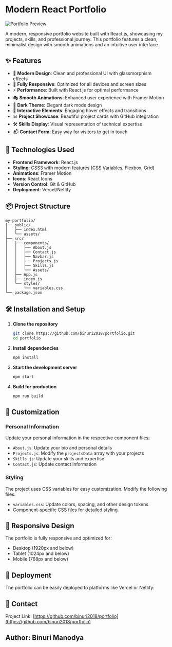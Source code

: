 # Modern React Portfolio

![Portfolio Preview](./my-portfolio/src/components/Assets/portfolio.png)

A modern, responsive portfolio website built with React.js, showcasing my projects, skills, and professional journey. This portfolio features a clean, minimalist design with smooth animations and an intuitive user interface.

## ✨ Features

- 🎨 **Modern Design**: Clean and professional UI with glassmorphism effects
- 📱 **Fully Responsive**: Optimized for all devices and screen sizes
- ⚡ **Performance**: Built with React.js for optimal performance
- 🎭 **Smooth Animations**: Enhanced user experience with Framer Motion
- 🌙 **Dark Theme**: Elegant dark mode design
- 🎯 **Interactive Elements**: Engaging hover effects and transitions
- 📊 **Project Showcase**: Beautiful project cards with GitHub integration
- 🛠️ **Skills Display**: Visual representation of technical expertise
- 📬 **Contact Form**: Easy way for visitors to get in touch

## 🚀 Technologies Used

- **Frontend Framework**: React.js
- **Styling**: CSS3 with modern features (CSS Variables, Flexbox, Grid)
- **Animations**: Framer Motion
- **Icons**: React Icons
- **Version Control**: Git & GitHub
- **Deployment**: Vercel/Netlify

## 📦 Project Structure

```
my-portfolio/
├── public/
│   ├── index.html
│   └── assets/
├── src/
│   ├── components/
│   │   ├── About.js
│   │   ├── Contact.js
│   │   ├── Navbar.js
│   │   ├── Projects.js
│   │   ├── Skills.js
│   │   └── Assets/
│   ├── App.js
│   ├── index.js
│   └── styles/
│       └── variables.css
└── package.json
```

## 🛠️ Installation and Setup

1. **Clone the repository**
   ```bash
   git clone https://github.com/binuri2018/portfolio.git
   cd portfolio
   ```

2. **Install dependencies**
   ```bash
   npm install
   ```

3. **Start the development server**
   ```bash
   npm start
   ```

4. **Build for production**
   ```bash
   npm run build
   ```

## 🎨 Customization

### Personal Information
Update your personal information in the respective component files:
- `About.js`: Update your bio and personal details
- `Projects.js`: Modify the `projectsData` array with your projects
- `Skills.js`: Update your skills and expertise
- `Contact.js`: Update contact information

### Styling
The project uses CSS variables for easy customization. Modify the following files:
- `variables.css`: Update colors, spacing, and other design tokens
- Component-specific CSS files for detailed styling

## 📱 Responsive Design

The portfolio is fully responsive and optimized for:
- Desktop (1920px and below)
- Tablet (1024px and below)
- Mobile (768px and below)

## 🚀 Deployment

The portfolio can be easily deployed to platforms like Vercel or Netlify:

## 👤 Contact

Project Link: [https://github.com/binuri2018/portfolio](https://github.com/binuri2018/portfolio)

**Author**: Binuri Manodya 
---

